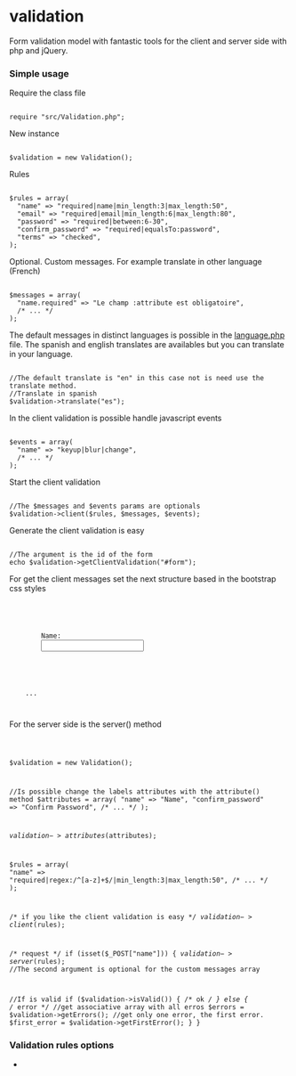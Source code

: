 # validation
Form validation model with fantastic tools for the client and server side with php and jQuery.

<h3>Simple usage</h3>

<p>Require the class file</p>
<code>
require "src/Validation.php";
</code>

<p>New instance</p>
<code>
$validation = new Validation();
</code>

<p>Rules</p>
<code>
$rules = array(
  "name" => "required|name|min_length:3|max_length:50",
  "email" => "required|email|min_length:6|max_length:80",
  "password" => "required|between:6-30",
  "confirm_password" => "required|equalsTo:password",
  "terms" => "checked",
);
</code>

<p>Optional. Custom messages. For example translate in other language (French)</p>
<code>
$messages = array(
  "name.required" => "Le champ :attribute est obligatoire",
  /* ... */
);
</code>

<p>The default messages in distinct languages is possible in the <a href="https://github.com/hispanicode/validation/tree/master/src/translate">language.php</a> file. The spanish and english translates are availables but you can translate in your language.</p>

<code>
//The default translate is "en" in this case not is need use the translate method.
//Translate in spanish
$validation->translate("es");
</code>

<p>In the client validation is possible handle javascript events</p>
<code>
$events = array(
  "name" => "keyup|blur|change",
  /* ... */
);
</code>

<p>Start the client validation</p>
<code>
//The $messages and $events params are optionals
$validation->client($rules, $messages, $events);
</code>

<p>Generate the client validation is easy</p>
<code>
//The argument is the id of the form
echo $validation->getClientValidation("#form");
</code>

<p>For get the client messages set the next structure based in the bootstrap css styles</p>
<code>
<form method="post" id="form">
    <div class="form-group">
        <label for="name">Name:</label> 
        <input type="text" name="name" id="name" class="form-control" value="" />
        <p id="error_name"></p>
    </div>
    ...
</form>
</code>

<p>For the server side is the server() method</p>
<code>

$validation = new Validation();

//Is possible change the labels attributes with the attribute() method
$attributes = array(
  "name" => "Name",
  "confirm_password" => "Confirm Password",
  /* ... */
);

$validation->attributes($attributes);

$rules = array(
  "name" => "required|regex:/^[a-z]+$/|min_length:3|max_length:50",
  /* ... */
);

/* if you like the client validation is easy */
$validation->client($rules);

/* request */
if (isset($_POST["name"])) {
  $validation->server($rules); //The second argument is optional for the custom messages array
  
  //If is valid
  if ($validation->isValid()) {
      /* ok */
  } else {
    /* error */
    //get associative array with all erros
    $errors = $validation->getErrors();
    //get only one error, the first error.
    $first_error = $validation->getFirstError();
  }
}
</code>

<h3>Validation rules options</h3>
<ul>
  <li></li>
</ul>

